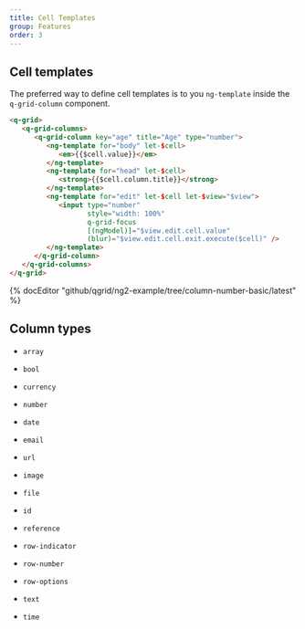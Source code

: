 ```yaml
---
title: Cell Templates
group: Features
order: 3
---
```


## Cell templates

The preferred way to define cell templates is to you `ng-template` inside the `q-grid-column` component. 

```html
<q-grid>
   <q-grid-columns>
      <q-grid-column key="age" title="Age" type="number">
         <ng-template for="body" let-$cell>
            <em>{{$cell.value}}</em>
         </ng-template>
         <ng-template for="head" let-$cell>
            <strong>{{$cell.column.title}}</strong>
         </ng-template>
         <ng-template for="edit" let-$cell let-$view="$view">
            <input type="number"
		 		   style="width: 100%"
		 		   q-grid-focus
		 		   [(ngModel)]="$view.edit.cell.value"
				   (blur)="$view.edit.cell.exit.execute($cell)" />
         </ng-template>
      </q-grid-column>
   </q-grid-columns>
</q-grid>
```

{% docEditor "github/qgrid/ng2-example/tree/column-number-basic/latest" %}

## Column types

* `array`

* `bool`

* `currency`
* `number`

* `date`

* `email`
* `url`

* `image`
* `file`

* `id`

* `reference`

* `row-indicator`
* `row-number`

* `row-options`

* `text`

* `time`
